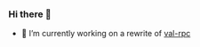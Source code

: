 ### Hi there 👋

- 🔭 I’m currently working on a rewrite of [val-rpc](https://github.com/illxmi/val-rpc)
